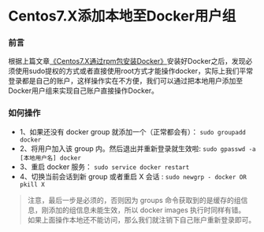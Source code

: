 # Centos7.X添加本地至Docker用户组

### 前言
根据上篇文章[《Centos7.X通过rpm包安装Docker》](https://github.com/SimpleDays/studyessay/blob/master/docker/Centos7.X%E9%80%9A%E8%BF%87rpm%E5%8C%85%E5%AE%89%E8%A3%85Docker.md)安装好Docker之后，发现必须使用sudo提权的方式或者直接使用root方式才能操作docker，实际上我们平常登录都是自己的账户，这样操作实在不方便，我们可以通过把本地用户添加至Docker用户组来实现自己账户直接操作Docker。

### 如何操作
* 1、如果还没有 docker group 就添加一个（正常都会有）： `sudo groupadd docker`
* 2、将用户加入该 group 内。然后退出并重新登录就生效啦: `sudo gpasswd -a [本地用户名] docker`
* 3、重启 docker 服务： `sudo service docker restart`
* 4、切换当前会话到新 group 或者重启 X 会话 : `sudo newgrp - docker OR pkill X`

> 注意，最后一步是必须的，否则因为 groups 命令获取到的是缓存的组信息，刚添加的组信息未能生效，所以 docker images 执行时同样有错。<br/>
> 如果上面操作本地还不能访问，那么我们就注销下自己账户重新登录即可。
